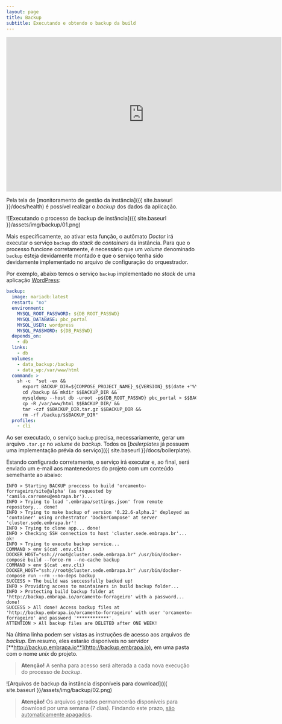 ```yaml
---
layout: page
title: Backup
subtitle: Executando e obtendo o backup da build
---
```


<iframe width="730" height="410" src="https://www.youtube.com/embed/0y14G711KnI" frameborder="0" allow="accelerometer; autoplay; clipboard-write; encrypted-media; gyroscope; picture-in-picture; web-share" allowfullscreen></iframe>

Pela tela de [monitoramento de gestão da instância]({{ site.baseurl }}/docs/health) é possível realizar o _backup_ dos dados da aplicação.

![Executando o processo de backup de instância]({{ site.baseurl }}/assets/img/backup/01.png)

Mais especificamente, ao ativar esta função, o autômato _Doctor_ irá executar o serviço ```backup``` do _stack_ de _containers_ da instância. Para que o processo funcione corretamente, é necessário que um _volume_ denominado ```backup``` esteja devidamente montado e que o serviço tenha sido devidamente implementado no arquivo de configuração do orquestrador.

Por exemplo, abaixo temos o serviço ```backup``` implementado no _stack_ de uma aplicação [WordPress](https://br.wordpress.org):

```yaml
backup:
  image: mariadb:latest
  restart: "no"
  environment:
    MYSQL_ROOT_PASSWORD: ${DB_ROOT_PASSWD}
    MYSQL_DATABASE: pbc_portal
    MYSQL_USER: wordpress
    MYSQL_PASSWORD: ${DB_PASSWD}
  depends_on:
    - db
  links:
    - db
  volumes:
    - data_backup:/backup
    - data_wp:/var/www/html
  command: >
    sh -c  "set -ex &&
      export BACKUP_DIR=${COMPOSE_PROJECT_NAME}_${VERSION}_$$(date +'%Y-%m-%d_%H-%M-%S') &&
      cd /backup && mkdir $$BACKUP_DIR &&
      mysqldump --host db -uroot -p${DB_ROOT_PASSWD} pbc_portal > $$BACKUP_DIR/db.sql &&
      cp -R /var/www/html $$BACKUP_DIR/ &&
      tar -czf $$BACKUP_DIR.tar.gz $$BACKUP_DIR &&
      rm -rf /backup/$$BACKUP_DIR"
  profiles:
    - cli
```

Ao ser executado, o serviço ```backup``` precisa, necessariamente, gerar um arquivo ```.tar.gz``` no _volume_ de _backup_. Todos os [_boilerplates_ já possuem uma implementação prévia do serviço]({{ site.baseurl }}/docs/boilerplate).

Estando configurado corretamente, o serviço irá executar e, ao final, será enviado um e-mail aos mantenedores do projeto com um conteúdo semelhante ao abaixo:

```
INFO > Starting BACKUP proccess to build 'orcamento-forrageiro/site@alpha' (as requested by 'camilo.carromeu@embrapa.br')...
INFO > Trying to load '.embrapa/settings.json' from remote repository... done!
INFO > Trying to make backup of version '0.22.6-alpha.2' deployed as 'container' using orchestrator 'DockerCompose' at server 'cluster.sede.embrapa.br'!
INFO > Trying to clone app... done!
INFO > Checking SSH connection to host 'cluster.sede.embrapa.br'... ok!
INFO > Trying to execute backup service...
COMMAND > env $(cat .env.cli) DOCKER_HOST="ssh://root@cluster.sede.embrapa.br" /usr/bin/docker-compose build --force-rm --no-cache backup
COMMAND > env $(cat .env.cli) DOCKER_HOST="ssh://root@cluster.sede.embrapa.br" /usr/bin/docker-compose run --rm --no-deps backup
SUCCESS > The build was successfully backed up!
INFO > Providing access to maintainers in build backup folder...
INFO > Protecting build backup folder at 'http://backup.embrapa.io/orcamento-forrageiro' with a password... done!
SUCCESS > All done! Access backup files at 'http://backup.embrapa.io/orcamento-forrageiro' with user 'orcamento-forrageiro' and password '************'.
ATTENTION > All backup files are DELETED after ONE WEEK!
```

Na última linha podem ser vistas as instruções de acesso aos arquivos de _backup_. Em resumo, eles estarão disponíveis no servidor [**http://backup.embrapa.io**](http://backup.embrapa.io), em uma pasta com o nome _unix_ do projeto.

> **Atenção!** A senha para acesso será alterada a cada nova execução do processo de _backup_.

![Arquivos de backup da instância disponíveis para download]({{ site.baseurl }}/assets/img/backup/02.png)

> **Atenção!** Os arquivos gerados permanecerão disponíveis para download por uma semana (7 dias). Findando este prazo, <u>são automaticamente apagados</u>.
